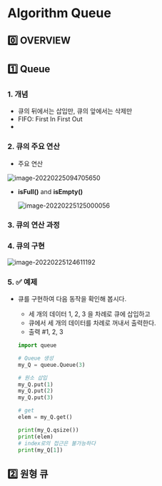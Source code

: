 # Algorithm Queue

## :zero: OVERVIEW



## :one: Queue

### 1. 개념

* 큐의 뒤에서는 삽입만, 큐의 앞에서는 삭제만
* FIFO: First In First Out
* 

### 2. 큐의 주요 연산

* 주요 연산

![image-20220225094705650](C:\Users\Gyumin\ssafy7\todayilearned\images\image-20220225094705650.png)

* **isFull()** and **isEmpty()**

  ![image-20220225125000056](C:\Users\Gyumin\ssafy7\todayilearned\images\image-20220225125000056.png)



### 3. 큐의 연산 과정



### 4. 큐의 구현

![image-20220225124611192](C:\Users\Gyumin\ssafy7\todayilearned\images\image-20220225124611192.png)



### 5. :white_check_mark: 예제 

* 큐를 구현하여 다음 동작을 확인해 봅시다.

  * 세 개의 데이터 1, 2, 3 을 차례로 큐에 삽입하고
  * 큐에서 세 개의 데이터를 차례로 꺼내서 출력한다.
  * 출력 #1, 2, 3

  ```python
  import queue
  
  # Queue 생성
  my_Q = queue.Queue(3)
  
  # 원소 삽입
  my_Q.put(1)
  my_Q.put(2)
  my_Q.put(3)
  
  # get
  elem = my_Q.get()
  
  print(my_Q.qsize())
  print(elem)
  # index로의 접근은 불가능하다
  print(my_Q[1])
  ```

  



## :two: 원형 큐



##